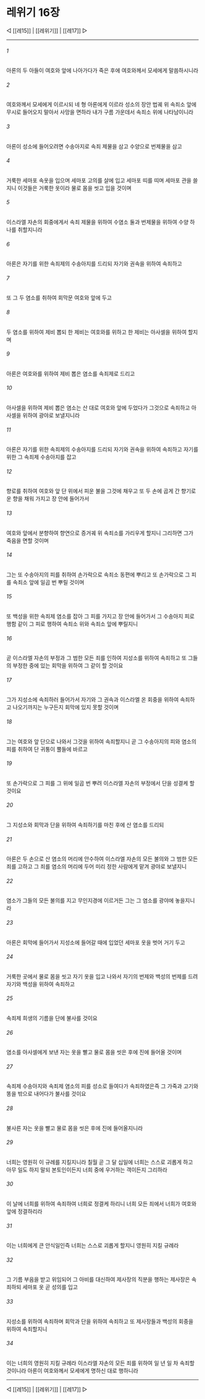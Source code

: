 # 레위기 16장

◁ [[레15]] | [[레위기]] | [[레17]] ▷
***

###### 1
아론의 두 아들이 여호와 앞에 나아가다가 죽은 후에 여호와께서 모세에게 말씀하시니라

###### 2
여호와께서 모세에게 이르시되 네 형 아론에게 이르라 성소의 장안 법궤 위 속죄소 앞에 무시로 들어오지 말아서 사망을 면하라 내가 구름 가운데서 속죄소 위에 나타남이니라

###### 3
아론이 성소에 들어오려면 수송아지로 속죄 제물을 삼고 수양으로 번제물을 삼고

###### 4
거룩한 세마포 속옷을 입으며 세마포 고의를 살에 입고 세마포 띠를 띠며 세마포 관을 쓸지니 이것들은 거룩한 옷이라 물로 몸을 씻고 입을 것이며

###### 5
이스라엘 자손의 회중에게서 속죄 제물을 위하여 수염소 둘과 번제물을 위하여 수양 하나를 취할지니라

###### 6
아론은 자기를 위한 속죄제의 수송아지를 드리되 자기와 권속을 위하여 속죄하고

###### 7
또 그 두 염소를 취하여 회막문 여호와 앞에 두고

###### 8
두 염소를 위하여 제비 뽑되 한 제비는 여호와를 위하고 한 제비는 아사셀을 위하여 할지며

###### 9
아론은 여호와를 위하여 제비 뽑은 염소를 속죄제로 드리고

###### 10
아사셀을 위하여 제비 뽑은 염소는 산 대로 여호와 앞에 두었다가 그것으로 속죄하고 아사셀을 위하여 광야로 보낼지니라

###### 11
아론은 자기를 위한 속죄제의 수송아지를 드리되 자기와 권속을 위하여 속죄하고 자기를 위한 그 속죄제 수송아지를 잡고

###### 12
향로를 취하여 여호와 앞 단 위에서 피운 불을 그것에 채우고 또 두 손에 곱게 간 향기로운 향을 채워 가지고 장 안에 들어가서

###### 13
여호와 앞에서 분향하여 향연으로 증거궤 위 속죄소를 가리우게 할지니 그리하면 그가 죽음을 면할 것이며

###### 14
그는 또 수송아지의 피를 취하여 손가락으로 속죄소 동편에 뿌리고 또 손가락으로 그 피를 속죄소 앞에 일곱 번 뿌릴 것이며

###### 15
또 백성을 위한 속죄제 염소를 잡아 그 피를 가지고 장 안에 들어가서 그 수송아지 피로 행함 같이 그 피로 행하여 속죄소 위와 속죄소 앞에 뿌릴지니

###### 16
곧 이스라엘 자손의 부정과 그 범한 모든 죄를 인하여 지성소를 위하여 속죄하고 또 그들의 부정한 중에 있는 회막을 위하여 그 같이 할 것이요

###### 17
그가 지성소에 속죄하러 들어가서 자기와 그 권속과 이스라엘 온 회중을 위하여 속죄하고 나오기까지는 누구든지 회막에 있지 못할 것이며

###### 18
그는 여호와 앞 단으로 나와서 그것을 위하여 속죄할지니 곧 그 수송아지의 피와 염소의 피를 취하여 단 귀퉁이 뿔들에 바르고

###### 19
또 손가락으로 그 피를 그 위에 일곱 번 뿌려 이스라엘 자손의 부정에서 단을 성결케 할 것이요

###### 20
그 지성소와 회막과 단을 위하여 속죄하기를 마친 후에 산 염소를 드리되

###### 21
아론은 두 손으로 산 염소의 머리에 안수하여 이스라엘 자손의 모든 불의와 그 범한 모든 죄를 고하고 그 죄를 염소의 머리에 두어 미리 정한 사람에게 맡겨 광야로 보낼지니

###### 22
염소가 그들의 모든 불의를 지고 무인지경에 이르거든 그는 그 염소를 광야에 놓을지니라

###### 23
아론은 회막에 들어가서 지성소에 들어갈 때에 입었던 세마포 옷을 벗어 거기 두고

###### 24
거룩한 곳에서 물로 몸을 씻고 자기 옷을 입고 나와서 자기의 번제와 백성의 번제를 드려 자기와 백성을 위하여 속죄하고

###### 25
속죄제 희생의 기름을 단에 불사를 것이요

###### 26
염소를 아사셀에게 보낸 자는 옷을 빨고 물로 몸을 씻은 후에 진에 들어올 것이며

###### 27
속죄제 수송아지와 속죄제 염소의 피를 성소로 들여다가 속죄하였은즉 그 가죽과 고기와 똥을 밖으로 내어다가 불사를 것이요

###### 28
불사른 자는 옷을 빨고 물로 몸을 씻은 후에 진에 들어올지니라

###### 29
너희는 영원히 이 규례를 지킬지니라 칠월 곧 그 달 십일에 너희는 스스로 괴롭게 하고 아무 일도 하지 말되 본토인이든지 너희 중에 우거하는 객이든지 그리하라

###### 30
이 날에 너희를 위하여 속죄하여 너희로 정결케 하리니 너희 모든 죄에서 너희가 여호와 앞에 정결하리라

###### 31
이는 너희에게 큰 안식일인즉 너희는 스스로 괴롭게 할지니 영원히 지킬 규례라

###### 32
그 기름 부음을 받고 위임되어 그 아비를 대신하여 제사장의 직분을 행하는 제사장은 속죄하되 세마포 옷 곧 성의를 입고

###### 33
지성소를 위하여 속죄하며 회막과 단을 위하여 속죄하고 또 제사장들과 백성의 회중을 위하여 속죄할지니

###### 34
이는 너희의 영원히 지킬 규례라 이스라엘 자손의 모든 죄를 위하여 일 년 일 차 속죄할 것이니라 아론이 여호와께서 모세에게 명하신 대로 행하니라

***
◁ [[레15]] | [[레위기]] | [[레17]] ▷